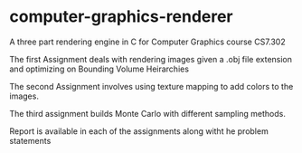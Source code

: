 # computer-graphics-renderer
A three part rendering engine in C for Computer Graphics course CS7.302

The first Assignment deals with rendering images given a .obj file extension and optimizing on Bounding Volume Heirarchies

The second Assignment involves using texture mapping to add colors to the images.

The third assignment builds Monte Carlo with different sampling methods. 

Report is available in each of the assignments along witht he problem statements
